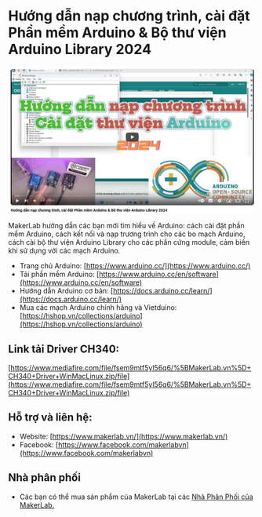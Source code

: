 # Hướng dẫn nạp chương trình, cài đặt Phần mềm Arduino & Bộ thư viện Arduino Library 2024

[![Huong dan su dung Arduino](/image/arduino.png)](https://www.youtube.com/watch?v=yY8ZEi6zzrM)

MakerLab hướng dẫn các bạn mới tìm hiểu về Arduino: cách cài đặt phần mềm Arduino, cách kết nối và nạp trương trình cho các bo mạch Arduino, cách cài bộ thư viện Arduino Library cho các phần cứng module, cảm biến khi sử dụng với các mạch Arduino.
- Trang chủ Arduino: [https://www.arduino.cc/](https://www.arduino.cc/)
- Tải phần mềm Arduino: [https://www.arduino.cc/en/software](https://www.arduino.cc/en/software)
- Hướng dẫn Arduino cơ bản: [https://docs.arduino.cc/learn/](https://docs.arduino.cc/learn/)
- Mua các mạch Arduino chính hãng và Vietduino: [https://hshop.vn/collections/arduino](https://hshop.vn/collections/arduino)
## Link tải Driver CH340:
[https://www.mediafire.com/file/fsem9mtf5yl56q6/%5BMakerLab.vn%5D+CH340+Driver+WinMacLinux.zip/file](https://www.mediafire.com/file/fsem9mtf5yl56q6/%5BMakerLab.vn%5D+CH340+Driver+WinMacLinux.zip/file)

## Hỗ trợ và liên hệ:

- Website: [https://www.makerlab.vn/](https://www.makerlab.vn/)
- Facebook: [https://www.facebook.com/makerlabvn](https://www.facebook.com/makerlabvn)

## Nhà phân phối

- Các bạn có thể mua sản phẩm của MakerLab tại các [Nhà Phân Phối của MakerLab.](https://www.makerlab.vn/distributor/)
